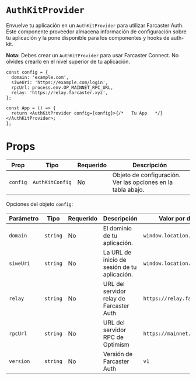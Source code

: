 # `AuthKitProvider`

Envuelve tu aplicación en un `AuthKitProvider` para utilizar Farcaster Auth. Este componente proveedor almacena información de configuración sobre tu aplicación y la pone disponible para los componentes y hooks de auth-kit.

**Nota:** Debes crear un `AuthKitProvider` para usar Farcaster Connect. No olvides crearlo en el nivel superior de tu aplicación.

```tsx
const config = {
  domain: 'example.com',
  siweUri: 'https://example.com/login',
  rpcUrl: process.env.OP_MAINNET_RPC_URL,
  relay: 'https://relay.farcaster.xyz',
};

const App = () => {
  return <AuthKitProvider config={config}>{/*   Tu App   */}</AuthKitProvider>;
};
```

# Props

| Prop     | Tipo            | Requerido | Descripción                                                  |
| -------- | --------------- | --------- | ------------------------------------------------------------ |
| `config` | `AuthKitConfig` | No        | Objeto de configuración. Ver las opciones en la tabla abajo. |

Opciones del objeto `config`:

| Parámetro | Tipo     | Requerido | Descripción                                  | Valor por defecto             |
| --------- | -------- | --------- | -------------------------------------------- | ----------------------------- |
| `domain`  | `string` | No        | El dominio de tu aplicación.                 | `window.location.host`        |
| `siweUri` | `string` | No        | La URL de inicio de sesión de tu aplicación. | `window.location.href`        |
| `relay`   | `string` | No        | URL del servidor relay de Farcaster Auth     | `https://relay.farcaster.xyz` |
| `rpcUrl`  | `string` | No        | URL del servidor RPC de Optimism             | `https://mainnet.optimism.io` |
| `version` | `string` | No        | Versión de Farcaster Auth                    | `v1`                          |
